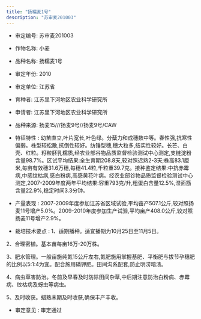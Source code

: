 ```yaml
---
title: "扬糯麦1号"
description: "苏审麦201003"
---
```

* 审定编号:  苏审麦201003

*  作物名称:  小麦

*  品种名称:  扬糯麦1号

*  审定年份:  2010

*  审定单位:  江苏省

* 育种者:  江苏里下河地区农业科学研究所

*  申请者:  江苏里下河地区农业科学研究所

*  品种来源:  扬麦15///扬麦9号//扬麦9号/CAW

*  特征特性 : 
幼苗直立,叶片宽长,叶色绿。分蘖力和成穗数中等。春性强,抗寒性偏弱。株型较松散,抗倒性较好。纺锤型穗,穗大粒多,结实性较好。长芒、白壳、红粒。籽粒胚乳糯质,经农业部谷物品质监督检验测试中心测定,支链淀粉含量98.7%。区试平均结果:全生育期208.8天,较对照迟熟2-3天;株高83.1厘米,每亩有效穗31.6万穗,每穗41.4粒,千粒重39.7克。接种鉴定结果:中抗赤霉病,中感纹枯病,感白粉病,高感黄花叶病。经农业部谷物品质监督检验测试中心测定,2007-2009年度两年平均结果:容重793克/升,粗蛋白含量12.5%,湿面筋含量22.9%,稳定时间3.3分钟。
 
*  产量表现 : 
2007-2009年度参加江苏省区域试验,平均亩产507.1公斤,较对照扬麦11号增产5.0%。2009-2010年度参加生产试验,平均亩产408.0公斤,较对照扬麦11号增产2.9%。

*  栽培技术要点 : 
1、适期播种。适宜播期为10月25日至11月5日。
2、合理密植。基本苗每亩16万-20万株。
3、肥水管理。一般亩施纯氮15公斤左右,氮肥施用掌握基肥、平衡肥与拔节孕穗肥的比例以5∶1∶4为宜。配合施用磷钾肥。田间沟系配套,防止明涝暗渍。
4、病虫草害防治。冬前及早春及时防除田间杂草,中后期注意防治白粉病、赤霉病、纹枯病及蚜虫等病虫。
5、及时收获。蜡熟末期及时收获,确保丰产丰收。


*  审定意见 : 
审定通过
